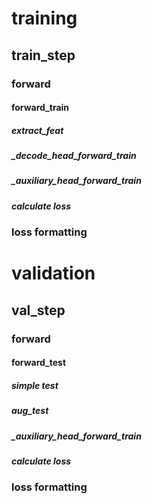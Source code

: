# training

## train_step
### forward
#### forward_train
##### extract_feat
##### _decode_head_forward_train
##### _auxiliary_head_forward_train
##### calculate loss

### loss formatting

# validation

## val_step
### forward
#### forward_test
##### simple test
##### aug_test
##### _auxiliary_head_forward_train
##### calculate loss

### loss formatting

